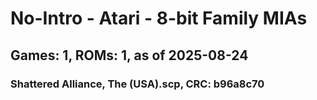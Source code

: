 # No-Intro - Atari - 8-bit Family MIAs
## Games: 1, ROMs: 1, as of 2025-08-24

### Shattered Alliance, The (USA).scp, CRC: b96a8c70

